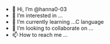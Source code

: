 - 👋 Hi, I’m @hanna0-03
- 👀 I’m interested in ...
- 🌱 I’m currently learning ...C language
- 💞️ I’m looking to collaborate on ...
- 📫 How to reach me ...

<!---
hanna0-03/hanna0-03 is a ✨ special ✨ repository because its `README.md` (this file) appears on your GitHub profile.
You can click the Preview link to take a look at your changes.
--->
